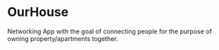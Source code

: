 # OurHouse
Networking App with the goal of connecting people for the purpose of owning property/apartments together.
